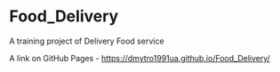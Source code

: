 # Food_Delivery

A training project of Delivery Food service

A link on GitHub Pages - https://dmytro1991ua.github.io/Food_Delivery/
